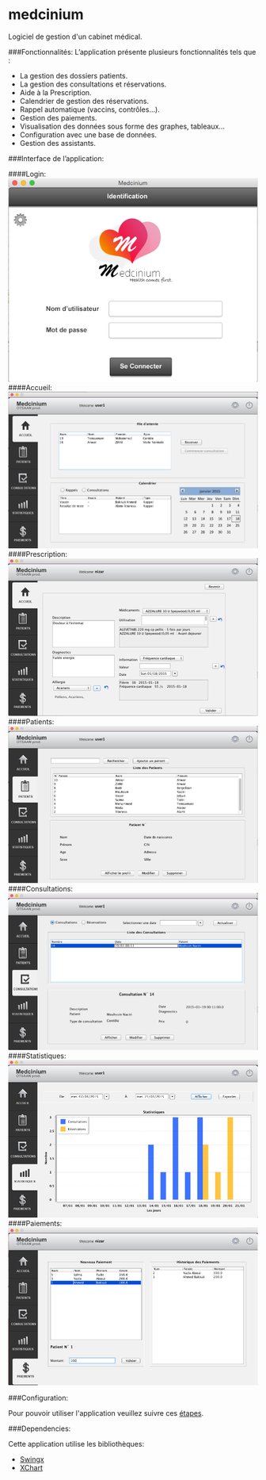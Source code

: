 medcinium
=========

Logiciel de gestion d'un cabinet médical.

###Fonctionnalités:
L’application présente plusieurs fonctionnalités tels que :   


* La gestion des dossiers patients.  
* La gestion des consultations et réservations.  
* Aide à la Prescription.  
* Calendrier de gestion des réservations.  
* Rappel automatique (vaccins, contrôles…).  
* Gestion des paiements.  
* Visualisation des données sous forme des graphes, tableaux…   
* Configuration avec une base de données.
* Gestion des assistants.

###Interface de l’application:

####Login:
![Login](screenshots/Login.png)
####Accueil:
![Accueil](screenshots/Accueil.png)
####Prescription:
![Prescription](screenshots/Prescription.png)
####Patients:
![Patients](screenshots/Patients.png)
####Consultations:
![Consultations](screenshots/Consultations.png)
####Statistiques:
![Statistiques](screenshots/Statistiques.png)
####Paiements:
![Paiements](screenshots/Paiements.png)

###Configuration:

Pour pouvoir utiliser l'application veuillez suivre ces [étapes](config).

###Dependencies:

Cette application utilise les bibliothèques:

* [Swingx](https://swingx.java.net/)
* [XChart](http://xeiam.com/xchart/)
